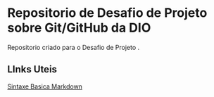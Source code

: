 # Repositorio  de Desafio de Projeto sobre Git/GitHub da DIO 
Repositorio criado para o Desafio de Projeto .

## LInks  Uteis 
[Sintaxe Basica Markdown](https://www.markdownguide.org/basic-syntax/)
